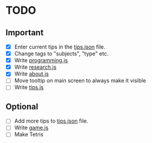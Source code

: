 # TODO
## Important
- [x] Enter current tips in the [tips.json](./src/data/tips.json) file.
- [x] Change tags to "subjects", "type" etc.
- [x] Write [programming.js](./src/pages/programming.js)
- [x] Write [research.js](./src/pages/research.js)
- [x] Write [about.js](./src/pages/about.js)
- [ ] Move tooltip on main screen to always make it visible
- [ ] Write [tips.js](./src/pages/tips.js)

## Optional
- [ ] Add more tips to [tips.json](./src/data/tips.json) file.
- [ ] Write [game.js](./src/pages/game.js)
- [ ] Make Tetris